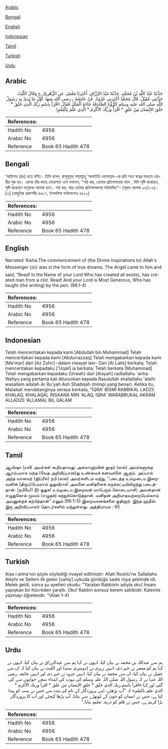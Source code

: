 [Arabic](#arabic)

[Bengali](#bengali)

[English](#english)

[Indonesian](#indonesian)

[Tamil](#tamil)

[Turkish](#turkish)

[Urdu](#urdu)

## Arabic


<div dir="rtl" lang="ar" style={{fontSize:'larger',backgroundColor:'#f8f9fa',padding:20}}>
حَدَّثَنَا عَبْدُ اللَّهِ بْنُ مُحَمَّدٍ، حَدَّثَنَا عَبْدُ الرَّزَّاقِ، أَخْبَرَنَا مَعْمَرٌ، عَنِ الزُّهْرِيِّ، ح وَقَالَ اللَّيْثُ حَدَّثَنِي عُقَيْلٌ، قَالَ مُحَمَّدُ أَخْبَرَنِي عُرْوَةُ، عَنْ عَائِشَةَ ـ رضى الله عنها‏.‏ أَوَّلُ مَا بُدِئَ بِهِ رَسُولُ اللَّهِ صلى الله عليه وسلم الرُّؤْيَا الصَّادِقَةُ جَاءَهُ الْمَلَكُ فَقَالَ ‏(‏اقْرَأْ بِاسْمِ رَبِّكَ الَّذِي خَلَقَ * خَلَقَ الإِنْسَانَ مِنْ عَلَقٍ * اقْرَأْ وَرَبُّكَ الأَكْرَمُ * الَّذِي عَلَّمَ بِالْقَلَمِ‏)‏
</div>
<div style={{backgroundColor:'#f8f9fa',padding:20, marginBottom: 10}}><table> <thead> <tr> <th>References:</th> <th></th> </tr> </thead> <tbody><tr><td>Hadith No</td><td>4956</td></tr><tr><td>Arabic No</td><td>4956</td></tr><tr><td>Reference</td><td>Book 65 Hadith 478</td></tr></tbody></table></div>

## Bengali


<div dir="ltr" lang="bn" style={{fontSize:'larger',backgroundColor:'#f8f9fa',padding:20}}>
‘আয়িশাহ (রাঃ) হতে বর্ণিত। তিনি বলেন, রাসূলুল্লাহ্ সাল্লাল্লাহু ‘আলাইহি ওয়াসাল্লাম-এর প্রতি সত্য স্বপ্নের মাধ্যমে ওয়াহীর শুরু হয়। এরপর তাঁর কাছে ফেরেশতা এসে বললেন, ‘‘পাঠ কর, তোমার প্রতিপালকের নামে , যিনি সৃষ্টি করেছেন, সৃষ্টি করেছেন মানুষকে আলাক হতে। পাঠ কর, আর তোমার প্রতিপালকমহা মহিমান্বিত’’- (সূরাহ আলাক ৯৬/১-৫)। [৩] (আধুনিক প্রকাশনীঃ ৪৫৮৭, ইসলামিক ফাউন্ডেশনঃ ৪৫৯২)
</div>
<div style={{backgroundColor:'#f8f9fa',padding:20, marginBottom: 10}}><table> <thead> <tr> <th>References:</th> <th></th> </tr> </thead> <tbody><tr><td>Hadith No</td><td>4956</td></tr><tr><td>Arabic No</td><td>4956</td></tr><tr><td>Reference</td><td>Book 65 Hadith 478</td></tr></tbody></table></div>

## English


<div dir="ltr" lang="en" style={{fontSize:'larger',backgroundColor:'#f8f9fa',padding:20}}>
Narrated 'Aisha:The commencement of (the Divine Inspirations to) Allah's Messenger (ﷺ) was in the form of true dreams. The Angel came to him and said, "Read! In the Name of your Lord Who has created all exists), has created man from a clot. Read! And your Lord is Most Generous, Who has taught (the writing) by the pen. (96.1-4)
</div>
<div style={{backgroundColor:'#f8f9fa',padding:20, marginBottom: 10}}><table> <thead> <tr> <th>References:</th> <th></th> </tr> </thead> <tbody><tr><td>Hadith No</td><td>4956</td></tr><tr><td>Arabic No</td><td>4956</td></tr><tr><td>Reference</td><td>Book 65 Hadith 478</td></tr></tbody></table></div>

## Indonesian


<div dir="ltr" lang="id" style={{fontSize:'larger',backgroundColor:'#f8f9fa',padding:20}}>
Telah menceritakan kepada kami [Abdullah bin Muhammad] Telah menceritakan kepada kami [Abdurrazzaq] Telah mengabarkan kepada kami [Ma'mar] dari [Az Zuhri] -dalam riwayat lain- Dan [Al Laits] berkata; Telah menceritakan kepadaku ['Uqail] ia berkata; Telah berkata [Muhammad] Telah mengabarkan kepadaku [Urwah] dari [Aisyah] radliallahu 'anha. Wahyu yang pertama kali diturunkan kepada Rasulullah shallallahu 'alaihi wasallam adalah Ar Ru'yah Ash Shadiqah (mimpi yang benar). Ketika itu, Malaikat mendatanginya seraya berkata, "IQRA' BISMI RABBIKAL LADZII KHALAQ, KHALAQAL INSAANA MIN 'ALAQ, IQRA' WARABBUKAL AKRAM ALLADZII 'ALLAMAL BIL QALAM
</div>
<div style={{backgroundColor:'#f8f9fa',padding:20, marginBottom: 10}}><table> <thead> <tr> <th>References:</th> <th></th> </tr> </thead> <tbody><tr><td>Hadith No</td><td>4956</td></tr><tr><td>Arabic No</td><td>4956</td></tr><tr><td>Reference</td><td>Book 65 Hadith 478</td></tr></tbody></table></div>

## Tamil


<div dir="ltr" lang="ta" style={{fontSize:'larger',backgroundColor:'#f8f9fa',padding:20}}>
ஆயிஷா (ரலி) அவர்கள் கூறியதாவது: அல்லாஹ்வின் தூதர் (ஸல்) அவர்களுக்கு ஆரம்பமாக வந்த (வேத அறிவிப்பான)து உண்மைக் கனவுகளே ஆகும். அப்பால் அந்த வானவர் (ஜிப்ரீல்) நபி (ஸல்) அவர்களிடம் வந்து, ‘‘படைத்த உம்முடைய இறைவனின் (திருப்)பெயரால் ஓதுவீராக! அவனே மனிதனைக் கருக்கட்டியிலிருந்து படைத்தான். (நபியே!) நீர் ஓதுக! உம்முடைய இறைவன் மாபெரும் கொடையாளி; அவன்தான் எழுதுகோல் மூலம் (எழுதக்) கற்றுக்கொடுத்தான். மனிதன் அறியாதவற்றையெல்லாம் அவனுக்குக் கற்பித்தான்” எனும் (96:1-5) இறைவசனங்களை ஓதினார். இந்த ஹதீஸ் இரு அறிவிப்பாளர் தொடர்களில் வந்துள்ளது. அத்தியாயம் : 65
</div>
<div style={{backgroundColor:'#f8f9fa',padding:20, marginBottom: 10}}><table> <thead> <tr> <th>References:</th> <th></th> </tr> </thead> <tbody><tr><td>Hadith No</td><td>4956</td></tr><tr><td>Arabic No</td><td>4956</td></tr><tr><td>Reference</td><td>Book 65 Hadith 478</td></tr></tbody></table></div>

## Turkish


<div dir="ltr" lang="tr" style={{fontSize:'larger',backgroundColor:'#f8f9fa',padding:20}}>
Aişe r.anha'nın şöyle söylediği rivayet edilmiştir: Allah Reslılü'ne Sallallahu Aleyhi ve Sellem ilk gelen [vahiy] uykuda gördüğü sadık rüya şeklinde idi. Melek geldi, sonra şu ayetleri okudu: "Yaratan Rabbinin adıyla oku! İnsanı yapışkan bir hücreden yarattı. Oku! Rabbin sonsuz kerem sahibidir. Kalemle yazmayı öğretendir. "(Alak 1-4)
</div>
<div style={{backgroundColor:'#f8f9fa',padding:20, marginBottom: 10}}><table> <thead> <tr> <th>References:</th> <th></th> </tr> </thead> <tbody><tr><td>Hadith No</td><td>4956</td></tr><tr><td>Arabic No</td><td>4956</td></tr><tr><td>Reference</td><td>Book 65 Hadith 478</td></tr></tbody></table></div>

## Urdu


<div dir="rtl" lang="ur" style={{fontSize:'larger',backgroundColor:'#f8f9fa',padding:20}}>
ہم سے عبداللہ بن محمد نے بیان کیا، انہوں نے کہا ہم سے عبدالرزاق نے بیان کیا، انہوں نے کہا ہم کو معمر نے خبر دی، انہیں زہری نے (دوسری سند) اور اللیث نے بیان کیا کہ ان سے عقیل نے بیان کیا، ان سے محمد نے بیان کیا، انہیں عروہ نے خبر دی اور انہیں عائشہ رضی اللہ عنہا نے کہ رسول اللہ صلی اللہ علیہ وسلم کی نبوت کی ابتداء سچے خوابوں سے کی گئی اور کہا «اقرأ باسم ربك الذي خلق * خلق الإنسان من علق * اقرأ وربك الأكرم * الذي علم بالقلم‏» کہ ”آپ پڑھئے، اپنے پروردگار کے نام کی مدد سے جس نے سب کو پیدا کیا ہے، جس نے انسان کو خون کے لوتھڑے سے بنایا۔ آپ پڑھا کیجئے اور آپ کا پروردگار بڑا کریم ہے، جس نے قلم کو ذریعہ تعلیم بنایا۔“
</div>
<div style={{backgroundColor:'#f8f9fa',padding:20, marginBottom: 10}}><table> <thead> <tr> <th>References:</th> <th></th> </tr> </thead> <tbody><tr><td>Hadith No</td><td>4956</td></tr><tr><td>Arabic No</td><td>4956</td></tr><tr><td>Reference</td><td>Book 65 Hadith 478</td></tr></tbody></table></div>
